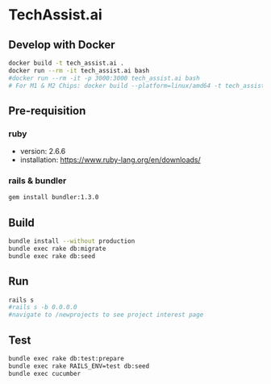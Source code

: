 # TechAssist.ai

## Develop with Docker

```bash
docker build -t tech_assist.ai .
docker run --rm -it tech_assist.ai bash
#docker run --rm -it -p 3000:3000 tech_assist.ai bash
# For M1 & M2 Chips: docker build --platform=linux/amd64 -t tech_assist.ai .

```

## Pre-requisition

### ruby

- version: 2.6.6
- installation: <https://www.ruby-lang.org/en/downloads/>

### rails & bundler

```bash
gem install bundler:1.3.0
```

## Build

```bash
bundle install --without production
bundle exec rake db:migrate
bundle exec rake db:seed
```

## Run

```bash
rails s
#rails s -b 0.0.0.0
#navigate to /newprojects to see project interest page
```

## Test

```bash
bundle exec rake db:test:prepare
bundle exec rake RAILS_ENV=test db:seed
bundle exec cucumber

```
